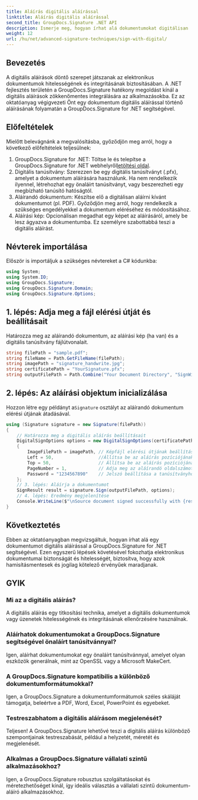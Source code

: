 ```yaml
---
title: Aláírás digitális aláírással
linktitle: Aláírás digitális aláírással
second_title: GroupDocs.Signature .NET API
description: Ismerje meg, hogyan írhat alá dokumentumokat digitálisan .NET-ben a GroupDocs.Signature használatával. Növelje a biztonságot és a hitelességet ezzel az átfogó oktatóanyaggal.
weight: 12
url: /hu/net/advanced-signature-techniques/sign-with-digital/
---
```

## Bevezetés
A digitális aláírások döntő szerepet játszanak az elektronikus dokumentumok hitelességének és integritásának biztosításában. A .NET fejlesztés területén a GroupDocs.Signature hatékony megoldást kínál a digitális aláírások zökkenőmentes integrálására az alkalmazásokba. Ez az oktatóanyag végigvezeti Önt egy dokumentum digitális aláírással történő aláírásának folyamatán a GroupDocs.Signature for .NET segítségével.
## Előfeltételek
Mielőtt belevágnánk a megvalósításba, győződjön meg arról, hogy a következő előfeltételek teljesülnek:
1.  GroupDocs.Signature for .NET: Töltse le és telepítse a GroupDocs.Signature for .NET webhelyről[letöltési oldal](https://releases.groupdocs.com/signature/net/).
2. Digitális tanúsítvány: Szerezzen be egy digitális tanúsítványt (.pfx), amelyet a dokumentum aláírására használunk. Ha nem rendelkezik ilyennel, létrehozhat egy önaláírt tanúsítványt, vagy beszerezheti egy megbízható tanúsító hatóságtól.
3. Aláírandó dokumentum: Készítse elő a digitálisan aláírni kívánt dokumentumot (pl. PDF). Győződjön meg arról, hogy rendelkezik a szükséges engedélyekkel a dokumentum eléréséhez és módosításához.
4. Aláírási kép: Opcionálisan megadhat egy képet az aláírásáról, amely be lesz ágyazva a dokumentumba. Ez személyre szabottabbá teszi a digitális aláírást.

## Névterek importálása
Először is importáljuk a szükséges névtereket a C# kódunkba:
```csharp
using System;
using System.IO;
using GroupDocs.Signature;
using GroupDocs.Signature.Domain;
using GroupDocs.Signature.Options;
```
## 1. lépés: Adja meg a fájl elérési útját és beállításait
Határozza meg az aláírandó dokumentum, az aláírási kép (ha van) és a digitális tanúsítvány fájlútvonalait.
```csharp
string filePath = "sample.pdf";
string fileName = Path.GetFileName(filePath);
string imagePath = "signature_handwrite.jpg";
string certificatePath = "YourSignature.pfx";
string outputFilePath = Path.Combine("Your Document Directory", "SignWithDigital", fileName);
```
## 2. lépés: Az aláírási objektum inicializálása
 Hozzon létre egy példányt a`Signature` osztályt az aláírandó dokumentum elérési útjának átadásával.
```csharp
using (Signature signature = new Signature(filePath))
{
    // Határozza meg a digitális aláírás beállításait
    DigitalSignOptions options = new DigitalSignOptions(certificatePath)
    {
        ImageFilePath = imagePath, // Képfájl elérési útjának beállítása (opcionális)
        Left = 50,                 //Állítsa be az aláírás pozíciójának X-koordinátáját
        Top = 50,                  // Állítsa be az aláírás pozíciójának Y-koordinátáját
        PageNumber = 1,            // Adja meg az aláírandó oldalszámot
        Password = "1234567890"    // Jelszó beállítása a tanúsítványhoz (ha szükséges)
    };
    // 3. lépés: Aláírja a dokumentumot
    SignResult result = signature.Sign(outputFilePath, options);
    // 4. lépés: Eredmény megjelenítése
    Console.WriteLine($"\nSource document signed successfully with {result.Succeeded.Count} signature(s).\nFile saved at {outputFilePath}.");
}
```

## Következtetés
Ebben az oktatóanyagban megvizsgáltuk, hogyan írhat alá egy dokumentumot digitális aláírással a GroupDocs.Signature for .NET segítségével. Ezen egyszerű lépések követésével fokozhatja elektronikus dokumentumai biztonságát és hitelességét, biztosítva, hogy azok hamisításmentesek és jogilag kötelező érvényűek maradjanak.
## GYIK
### Mi az a digitális aláírás?
A digitális aláírás egy titkosítási technika, amelyet a digitális dokumentumok vagy üzenetek hitelességének és integritásának ellenőrzésére használnak.
### Aláírhatok dokumentumokat a GroupDocs.Signature segítségével önaláírt tanúsítvánnyal?
Igen, aláírhat dokumentumokat egy önaláírt tanúsítvánnyal, amelyet olyan eszközök generálnak, mint az OpenSSL vagy a Microsoft MakeCert.
### A GroupDocs.Signature kompatibilis a különböző dokumentumformátumokkal?
Igen, a GroupDocs.Signature a dokumentumformátumok széles skáláját támogatja, beleértve a PDF, Word, Excel, PowerPoint és egyebeket.
### Testreszabhatom a digitális aláírásom megjelenését?
Teljesen! A GroupDocs.Signature lehetővé teszi a digitális aláírás különböző szempontjainak testreszabását, például a helyzetét, méretét és megjelenését.
### Alkalmas a GroupDocs.Signature vállalati szintű alkalmazásokhoz?
Igen, a GroupDocs.Signature robusztus szolgáltatásokat és méretezhetőséget kínál, így ideális választás a vállalati szintű dokumentum-aláíró alkalmazásokhoz.